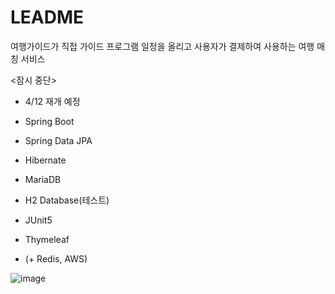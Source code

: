 # LEADME
여행가이드가 직접 가이드 프로그램 일정을 올리고 사용자가 결제하여 사용하는 여행 매칭 서비스

<잠시 중단>
- 4/12 재개 예정

- Spring Boot
- Spring Data JPA
- Hibernate
- MariaDB
- H2 Database(테스트)
- JUnit5
- Thymeleaf
- (+ Redis, AWS)

![image](https://user-images.githubusercontent.com/85722378/158574618-2f265df1-6a42-4482-86ca-5166c95990f7.png)
